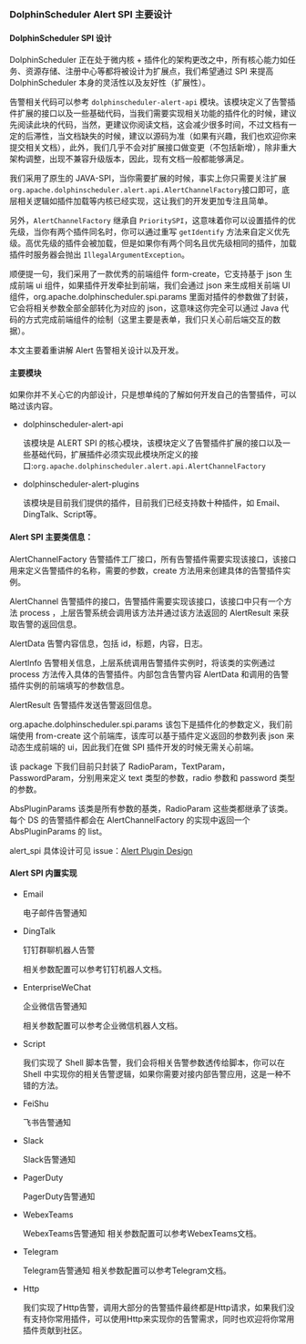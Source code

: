 ### DolphinScheduler Alert SPI 主要设计

#### DolphinScheduler SPI 设计

DolphinScheduler 正在处于微内核 + 插件化的架构更改之中，所有核心能力如任务、资源存储、注册中心等都将被设计为扩展点，我们希望通过 SPI 来提高 DolphinScheduler 本身的灵活性以及友好性（扩展性）。

告警相关代码可以参考 `dolphinscheduler-alert-api` 模块。该模块定义了告警插件扩展的接口以及一些基础代码，当我们需要实现相关功能的插件化的时候，建议先阅读此块的代码，当然，更建议你阅读文档，这会减少很多时间，不过文档有一定的后滞性，当文档缺失的时候，建议以源码为准（如果有兴趣，我们也欢迎你来提交相关文档），此外，我们几乎不会对扩展接口做变更（不包括新增），除非重大架构调整，出现不兼容升级版本，因此，现有文档一般都能够满足。

我们采用了原生的 JAVA-SPI，当你需要扩展的时候，事实上你只需要关注扩展`org.apache.dolphinscheduler.alert.api.AlertChannelFactory`接口即可，底层相关逻辑如插件加载等内核已经实现，这让我们的开发更加专注且简单。

另外，`AlertChannelFactory` 继承自 `PrioritySPI`，这意味着你可以设置插件的优先级，当你有两个插件同名时，你可以通过重写 `getIdentify` 方法来自定义优先级。高优先级的插件会被加载，但是如果你有两个同名且优先级相同的插件，加载插件时服务器会抛出 `IllegalArgumentException`。

顺便提一句，我们采用了一款优秀的前端组件 form-create，它支持基于 json 生成前端 ui 组件，如果插件开发牵扯到前端，我们会通过 json 来生成相关前端 UI 组件，org.apache.dolphinscheduler.spi.params 里面对插件的参数做了封装，它会将相关参数全部全部转化为对应的 json，这意味这你完全可以通过 Java 代码的方式完成前端组件的绘制（这里主要是表单，我们只关心前后端交互的数据）。

本文主要着重讲解 Alert 告警相关设计以及开发。

#### 主要模块

如果你并不关心它的内部设计，只是想单纯的了解如何开发自己的告警插件，可以略过该内容。

* dolphinscheduler-alert-api

  该模块是 ALERT SPI 的核心模块，该模块定义了告警插件扩展的接口以及一些基础代码，扩展插件必须实现此模块所定义的接口:`org.apache.dolphinscheduler.alert.api.AlertChannelFactory`

* dolphinscheduler-alert-plugins

  该模块是目前我们提供的插件，目前我们已经支持数十种插件，如 Email、DingTalk、Script等。

#### Alert SPI 主要类信息：

AlertChannelFactory
告警插件工厂接口，所有告警插件需要实现该接口，该接口用来定义告警插件的名称，需要的参数，create 方法用来创建具体的告警插件实例。

AlertChannel
告警插件的接口，告警插件需要实现该接口，该接口中只有一个方法 process ，上层告警系统会调用该方法并通过该方法返回的 AlertResult 来获取告警的返回信息。

AlertData
告警内容信息，包括 id，标题，内容，日志。

AlertInfo
告警相关信息，上层系统调用告警插件实例时，将该类的实例通过 process 方法传入具体的告警插件。内部包含告警内容 AlertData 和调用的告警插件实例的前端填写的参数信息。

AlertResult
告警插件发送告警返回信息。

org.apache.dolphinscheduler.spi.params
该包下是插件化的参数定义，我们前端使用 from-create 这个前端库，该库可以基于插件定义返回的参数列表 json 来动态生成前端的 ui，因此我们在做 SPI 插件开发的时候无需关心前端。

该 package 下我们目前只封装了 RadioParam，TextParam，PasswordParam，分别用来定义 text 类型的参数，radio 参数和 password 类型的参数。

AbsPluginParams 该类是所有参数的基类，RadioParam 这些类都继承了该类。每个 DS 的告警插件都会在 AlertChannelFactory 的实现中返回一个 AbsPluginParams 的 list。

alert_spi 具体设计可见 issue：[Alert Plugin Design](https://github.com/apache/incubator-dolphinscheduler/issues/3049)

#### Alert SPI 内置实现

* Email

  电子邮件告警通知

* DingTalk

  钉钉群聊机器人告警

  相关参数配置可以参考钉钉机器人文档。

* EnterpriseWeChat

  企业微信告警通知

  相关参数配置可以参考企业微信机器人文档。

* Script

  我们实现了 Shell 脚本告警，我们会将相关告警参数透传给脚本，你可以在 Shell 中实现你的相关告警逻辑，如果你需要对接内部告警应用，这是一种不错的方法。

* FeiShu

  飞书告警通知

* Slack

  Slack告警通知

* PagerDuty

  PagerDuty告警通知

* WebexTeams

  WebexTeams告警通知
  相关参数配置可以参考WebexTeams文档。

* Telegram

  Telegram告警通知
  相关参数配置可以参考Telegram文档。

* Http

  我们实现了Http告警，调用大部分的告警插件最终都是Http请求，如果我们没有支持你常用插件，可以使用Http来实现你的告警需求，同时也欢迎将你常用插件贡献到社区。

